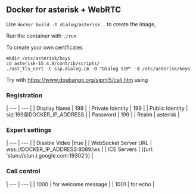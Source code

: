 ## Docker for asterisk + WebRTC

Use `docker build -t dialog/asterisk .` to create the image,

Run the container with `./run`

To create your own certificates
```
mkdir /etc/asterisk/keys
cd asterisk-15.4.0/contrib/scripts/
./ast_tls_cert -C sip.dialog.im -O "Dialog SIP" -d /etc/asterisk/keys
```

Try with https://www.doubango.org/sipml5/call.htm using

### Registration
| --- | --- |
| Display Name | 199 |
| Private Identity | 199 |
| Public Identity | sip:199@DOCKER_IP_ADDRESS |
| Password | 199 |
| Realm | asterisk |

### Expert settings
| --- | --- |
| Disable Video |true |
| WebSocket Server URL | wss://DOCKER_IP_ADDRESS:8089/ws |
| ICE Servers | [{url: 'stun://stun.l.google.com:19302'}] |

### Call control
| --- | --- |
| 1000 | for welcome message |
| 1001 | for echo |
